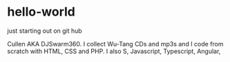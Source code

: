 # hello-world
just starting out on git hub

Cullen AKA DJSwarm360.  I collect Wu-Tang CDs and mp3s and I code from scratch with HTML, CSS and PHP. I also S, Javascript, Typescript, Angular, 
